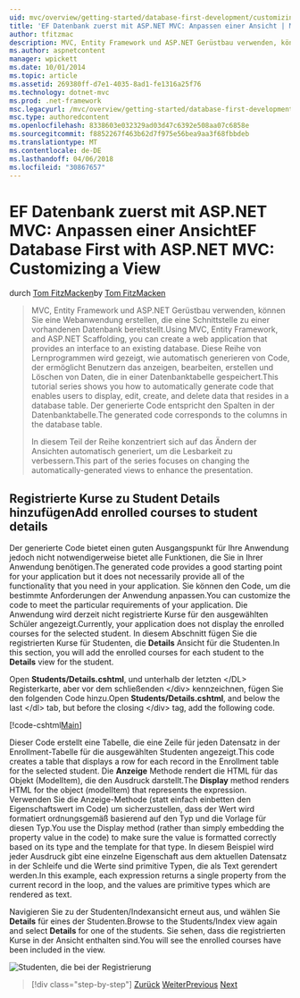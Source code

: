 ```yaml
---
uid: mvc/overview/getting-started/database-first-development/customizing-a-view
title: 'EF Datenbank zuerst mit ASP.NET MVC: Anpassen einer Ansicht | Microsoft Docs'
author: tfitzmac
description: MVC, Entity Framework und ASP.NET Gerüstbau verwenden, können Sie eine Webanwendung erstellen, die eine Schnittstelle zu einer vorhandenen Datenbank bereitstellt. Dieses Lernprogramm Seri...
ms.author: aspnetcontent
manager: wpickett
ms.date: 10/01/2014
ms.topic: article
ms.assetid: 269380ff-d7e1-4035-8ad1-fe1316a25f76
ms.technology: dotnet-mvc
ms.prod: .net-framework
msc.legacyurl: /mvc/overview/getting-started/database-first-development/customizing-a-view
msc.type: authoredcontent
ms.openlocfilehash: 8338603e032329ad03d47c6392e508aa07c6858e
ms.sourcegitcommit: f8852267f463b62d7f975e56bea9aa3f68fbbdeb
ms.translationtype: MT
ms.contentlocale: de-DE
ms.lasthandoff: 04/06/2018
ms.locfileid: "30867657"
---
```

<a name="ef-database-first-with-aspnet-mvc-customizing-a-view"></a><span data-ttu-id="f83bd-104">EF Datenbank zuerst mit ASP.NET MVC: Anpassen einer Ansicht</span><span class="sxs-lookup"><span data-stu-id="f83bd-104">EF Database First with ASP.NET MVC: Customizing a View</span></span>
====================
<span data-ttu-id="f83bd-105">durch [Tom FitzMacken](https://github.com/tfitzmac)</span><span class="sxs-lookup"><span data-stu-id="f83bd-105">by [Tom FitzMacken](https://github.com/tfitzmac)</span></span>

> <span data-ttu-id="f83bd-106">MVC, Entity Framework und ASP.NET Gerüstbau verwenden, können Sie eine Webanwendung erstellen, die eine Schnittstelle zu einer vorhandenen Datenbank bereitstellt.</span><span class="sxs-lookup"><span data-stu-id="f83bd-106">Using MVC, Entity Framework, and ASP.NET Scaffolding, you can create a web application that provides an interface to an existing database.</span></span> <span data-ttu-id="f83bd-107">Diese Reihe von Lernprogrammen wird gezeigt, wie automatisch generieren von Code, der ermöglicht Benutzern das anzeigen, bearbeiten, erstellen und Löschen von Daten, die in einer Datenbanktabelle gespeichert.</span><span class="sxs-lookup"><span data-stu-id="f83bd-107">This tutorial series shows you how to automatically generate code that enables users to display, edit, create, and delete data that resides in a database table.</span></span> <span data-ttu-id="f83bd-108">Der generierte Code entspricht den Spalten in der Datenbanktabelle.</span><span class="sxs-lookup"><span data-stu-id="f83bd-108">The generated code corresponds to the columns in the database table.</span></span>
> 
> <span data-ttu-id="f83bd-109">In diesem Teil der Reihe konzentriert sich auf das Ändern der Ansichten automatisch generiert, um die Lesbarkeit zu verbessern.</span><span class="sxs-lookup"><span data-stu-id="f83bd-109">This part of the series focuses on changing the automatically-generated views to enhance the presentation.</span></span>


## <a name="add-enrolled-courses-to-student-details"></a><span data-ttu-id="f83bd-110">Registrierte Kurse zu Student Details hinzufügen</span><span class="sxs-lookup"><span data-stu-id="f83bd-110">Add enrolled courses to student details</span></span>

<span data-ttu-id="f83bd-111">Der generierte Code bietet einen guten Ausgangspunkt für Ihre Anwendung jedoch nicht notwendigerweise bietet alle Funktionen, die Sie in Ihrer Anwendung benötigen.</span><span class="sxs-lookup"><span data-stu-id="f83bd-111">The generated code provides a good starting point for your application but it does not necessarily provide all of the functionality that you need in your application.</span></span> <span data-ttu-id="f83bd-112">Sie können den Code, um die bestimmte Anforderungen der Anwendung anpassen.</span><span class="sxs-lookup"><span data-stu-id="f83bd-112">You can customize the code to meet the particular requirements of your application.</span></span> <span data-ttu-id="f83bd-113">Die Anwendung wird derzeit nicht registrierte Kurse für den ausgewählten Schüler angezeigt.</span><span class="sxs-lookup"><span data-stu-id="f83bd-113">Currently, your application does not display the enrolled courses for the selected student.</span></span> <span data-ttu-id="f83bd-114">In diesem Abschnitt fügen Sie die registrierten Kurse für Studenten, die **Details** Ansicht für die Studenten.</span><span class="sxs-lookup"><span data-stu-id="f83bd-114">In this section, you will add the enrolled courses for each student to the **Details** view for the student.</span></span>

<span data-ttu-id="f83bd-115">Open **Students/Details.cshtml**, und unterhalb der letzten &lt;/DL&gt; Registerkarte, aber vor dem schließenden &lt;/div&gt; kennzeichnen, fügen Sie den folgenden Code hinzu.</span><span class="sxs-lookup"><span data-stu-id="f83bd-115">Open **Students/Details.cshtml**, and below the last &lt;/dl&gt; tab, but before the closing &lt;/div&gt; tag, add the following code.</span></span>

[!code-cshtml[Main](customizing-a-view/samples/sample1.cshtml)]

<span data-ttu-id="f83bd-116">Dieser Code erstellt eine Tabelle, die eine Zeile für jeden Datensatz in der Enrollment-Tabelle für die ausgewählten Studenten angezeigt.</span><span class="sxs-lookup"><span data-stu-id="f83bd-116">This code creates a table that displays a row for each record in the Enrollment table for the selected student.</span></span> <span data-ttu-id="f83bd-117">Die **Anzeige** Methode rendert die HTML für das Objekt (ModelItem), die den Ausdruck darstellt.</span><span class="sxs-lookup"><span data-stu-id="f83bd-117">The **Display** method renders HTML for the object (modelItem) that represents the expression.</span></span> <span data-ttu-id="f83bd-118">Verwenden Sie die Anzeige-Methode (statt einfach einbetten den Eigenschaftswert im Code) um sicherzustellen, dass der Wert wird formatiert ordnungsgemäß basierend auf den Typ und die Vorlage für diesen Typ.</span><span class="sxs-lookup"><span data-stu-id="f83bd-118">You use the Display method (rather than simply embedding the property value in the code) to make sure the value is formatted correctly based on its type and the template for that type.</span></span> <span data-ttu-id="f83bd-119">In diesem Beispiel wird jeder Ausdruck gibt eine einzelne Eigenschaft aus dem aktuellen Datensatz in der Schleife und die Werte sind primitive Typen, die als Text gerendert werden.</span><span class="sxs-lookup"><span data-stu-id="f83bd-119">In this example, each expression returns a single property from the current record in the loop, and the values are primitive types which are rendered as text.</span></span>

<span data-ttu-id="f83bd-120">Navigieren Sie zu der Studenten/Indexansicht erneut aus, und wählen Sie **Details** für eines der Studenten.</span><span class="sxs-lookup"><span data-stu-id="f83bd-120">Browse to the Students/Index view again and select **Details** for one of the students.</span></span> <span data-ttu-id="f83bd-121">Sie sehen, dass die registrierten Kurse in der Ansicht enthalten sind.</span><span class="sxs-lookup"><span data-stu-id="f83bd-121">You will see the enrolled courses have been included in the view.</span></span>

![Studenten, die bei der Registrierung](customizing-a-view/_static/image1.png)

> [!div class="step-by-step"]
> <span data-ttu-id="f83bd-123">[Zurück](changing-the-database.md)
> [Weiter](enhancing-data-validation.md)</span><span class="sxs-lookup"><span data-stu-id="f83bd-123">[Previous](changing-the-database.md)
[Next](enhancing-data-validation.md)</span></span>
